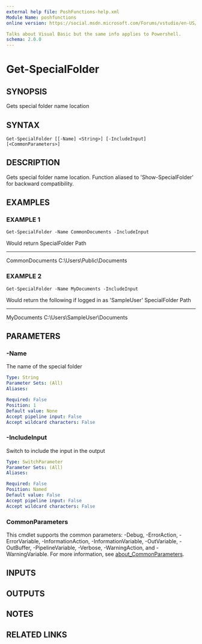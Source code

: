 ```yaml
---
external help file: PoshFunctions-help.xml
Module Name: poshfunctions
online version: https://social.msdn.microsoft.com/Forums/vstudio/en-US/0221d962-26e6-4a7e-be7a-72cd669a0dfc/why-systemmathround0251-2?forum=vbgeneral

Talks about Visual Basic but the same info applies to Powershell.
schema: 2.0.0
---
```


# Get-SpecialFolder

## SYNOPSIS
Gets special folder name location

## SYNTAX

```
Get-SpecialFolder [[-Name] <String>] [-IncludeInput] [<CommonParameters>]
```

## DESCRIPTION
Gets special folder name location.
Function aliased to 'Show-SpecialFolder' for
backward compatibility.

## EXAMPLES

### EXAMPLE 1
```
Get-SpecialFolder -Name CommonDocuments -IncludeInput
```

Would return
SpecialFolder   Path
-------------   ----
CommonDocuments C:\Users\Public\Documents

### EXAMPLE 2
```
Get-SpecialFolder -Name MyDocuments -IncludeInput
```

Would return the following if logged in as 'SampleUser'
SpecialFolder Path
------------- ----
MyDocuments   C:\Users\SampleUser\Documents

## PARAMETERS

### -Name
The name of the special folder

```yaml
Type: String
Parameter Sets: (All)
Aliases:

Required: False
Position: 1
Default value: None
Accept pipeline input: False
Accept wildcard characters: False
```

### -IncludeInput
Switch to include the input in the output

```yaml
Type: SwitchParameter
Parameter Sets: (All)
Aliases:

Required: False
Position: Named
Default value: False
Accept pipeline input: False
Accept wildcard characters: False
```

### CommonParameters
This cmdlet supports the common parameters: -Debug, -ErrorAction, -ErrorVariable, -InformationAction, -InformationVariable, -OutVariable, -OutBuffer, -PipelineVariable, -Verbose, -WarningAction, and -WarningVariable. For more information, see [about_CommonParameters](http://go.microsoft.com/fwlink/?LinkID=113216).

## INPUTS

## OUTPUTS

## NOTES

## RELATED LINKS
